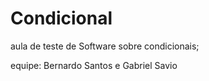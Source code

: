 # Condicional

aula de teste de Software sobre condicionais;


equipe: Bernardo Santos e Gabriel Savio

